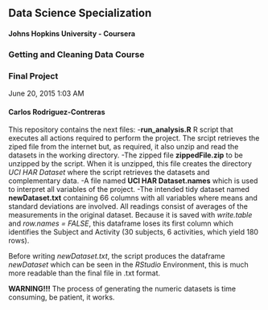 ## Data Science Specialization
#### Johns Hopkins University - Coursera
### Getting and Cleaning Data Course

### Final Project
June 20, 2015 1:03 AM
#### Carlos Rodriguez-Contreras
This repository contains the next files:
-**run_analysis.R** R script that executes all actions required to perform the project. The srcipt retrieves the ziped file from the internet but, as required, it also unzip and read the datasets in the working directory.
-The zipped file **zippedFile.zip** to be unzipped by the script. When it is unzipped, this file creates the directory *UCI HAR Dataset* where the script retrieves the datasets and complementary data.
-A file named **UCI HAR Dataset.names** which is used to interpret all variables of the project.
-The intended tidy dataset named **newDataset.txt** containing 66 columns with all variables where means and standard deviations are involved. All readings consist of averages of the measurements in the original dataset. Because it is saved with  *write.table* and *row.names = FALSE*, this dataframe loses its first column which identifies the Subject and Activity (30 subjects, 6 activities, which yield 180 rows).

Before writing *newDataset.txt*, the script produces the dataframe *newDataset* which can be seen in the *RStudio* Environment, this is much more readable than the final file in .txt format.

**WARNING!!!** The process of generating the numeric datasets is time consuming, be patient, it works.